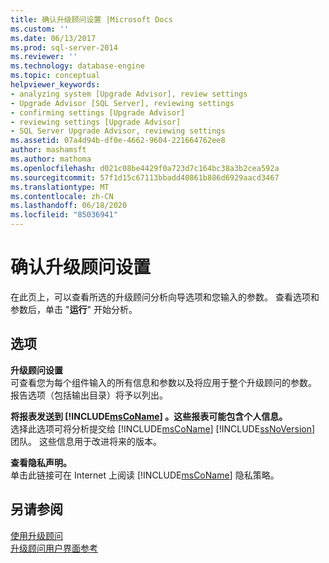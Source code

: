 ```yaml
---
title: 确认升级顾问设置 |Microsoft Docs
ms.custom: ''
ms.date: 06/13/2017
ms.prod: sql-server-2014
ms.reviewer: ''
ms.technology: database-engine
ms.topic: conceptual
helpviewer_keywords:
- analyzing system [Upgrade Advisor], review settings
- Upgrade Advisor [SQL Server], reviewing settings
- confirming settings [Upgrade Advisor]
- reviewing settings [Upgrade Advisor]
- SQL Server Upgrade Advisor, reviewing settings
ms.assetid: 07a4d94b-df0e-4662-9604-221664762ee8
author: mashamsft
ms.author: mathoma
ms.openlocfilehash: d021c08be4429f0a723d7c164bc38a3b2cea592a
ms.sourcegitcommit: 57f1d15c67113bbadd40861b886d6929aacd3467
ms.translationtype: MT
ms.contentlocale: zh-CN
ms.lasthandoff: 06/18/2020
ms.locfileid: "85036941"
---
```

# <a name="confirm-upgrade-advisor-settings"></a>确认升级顾问设置
  在此页上，可以查看所选的升级顾问分析向导选项和您输入的参数。 查看选项和参数后，单击 "**运行**" 开始分析。  
  
## <a name="options"></a>选项  
 **升级顾问设置**  
 可查看您为每个组件输入的所有信息和参数以及将应用于整个升级顾问的参数。 报告选项（包括输出目录）将予以列出。  
  
 **将报表发送到 [!INCLUDE[msCoName](../../includes/msconame-md.md)] 。这些报表可能包含个人信息。**  
 选择此选项可将分析提交给 [!INCLUDE[msCoName](../../includes/msconame-md.md)] [!INCLUDE[ssNoVersion](../../includes/ssnoversion-md.md)] 团队。 这些信息用于改进将来的版本。  
  
 **查看隐私声明。**  
 单击此链接可在 Internet 上阅读 [!INCLUDE[msCoName](../../includes/msconame-md.md)] 隐私策略。  
  
## <a name="see-also"></a>另请参阅  
 [使用升级顾问](../../../2014/sql-server/install/working-with-upgrade-advisor.md)   
 [升级顾问用户界面参考](../../../2014/sql-server/install/upgrade-advisor-user-interface-reference.md)  
  
  
